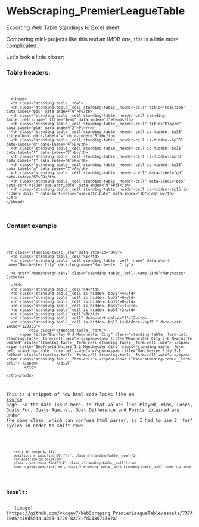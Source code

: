 # WebScraping_PremierLeagueTable
Exporting Web Table Standings  to Excel sheet

Comparing mini-projects like this and an IMDB one, this is a little more complicated.

Let's look a little closer:
<h3>Table headers:</h3>
<code>    
  
      <thead>
      <tr class="standing-table__row">
      <th class="standing-table__cell standing-table__header-cell" title="Position" data-label="pos" data-index="0">#</th>
      <th class="standing-table__cell standing-table__header-cell standing-table__cell--name" title="Team" data-index="1">Team</th>
      <th class="standing-table__cell standing-table__header-cell" title="Played" data-label="pld" data-index="2">Pl</th>
      <th class="standing-table__cell standing-table__header-cell is-hidden--bp35" title="Won" data-label="w" data-index="3">W</th>
      <th class="standing-table__cell standing-table__header-cell is-hidden--bp35" data-label="d" data-index="4">D</th>
      <th class="standing-table__cell standing-table__header-cell is-hidden--bp35" data-label="l" data-index="5">L</th>
      <th class="standing-table__cell standing-table__header-cell is-hidden--bp35" data-label="f" data-index="6">F</th>
      <th class="standing-table__cell standing-table__header-cell is-hidden--bp35" data-label="a" data-index="7">A</th>
      <th class="standing-table__cell standing-table__header-cell" data-label="gd" data-index="8">GD</th>
      <th class="standing-table__cell standing-table__header-cell" data-label="pts" data-sort-value="use-attribute" data-index="9">Pts</th>
      <th class="standing-table__cell standing-table__header-cell is-hidden--bp15 is-hidden--bp35 " data-sort-value="use-attribute" data-index="10">Last 6</th>
    </tr>
    </thead>  
</code>
<h3>Content example</h3>
<code>
      
    <tr class="standing-table__row" data-item-id="345">
      <td class="standing-table__cell">1</td>
      <td class="standing-table__cell standing-table__cell--name" data-short-name="Manchester City" data-long-name="Manchester City">

      <a href="/manchester-city" class="standing-table__cell--name-link">Manchester City</a>
        
      </td>
      <td class="standing-table__cell">4</td>
      <td class="standing-table__cell is-hidden--bp35">4</td>
      <td class="standing-table__cell is-hidden--bp35">0</td>
      <td class="standing-table__cell is-hidden--bp35">0</td>
      <td class="standing-table__cell is-hidden--bp35">11</td>
      <td class="standing-table__cell is-hidden--bp35">2</td>
      <td class="standing-table__cell">9</td>
      <td class="standing-table__cell" data-sort-value="1">12</td>
      <td class="standing-table__cell is-hidden--bp15 is-hidden--bp35 " data-sort-value="123333">
              <div class="standing-table__form">
          <span title="Burnley 0-3 Manchester City" class="standing-table__form-cell standing-table__form-cell--win"> </span><span title="Manchester City 1-0 Newcastle United" class="standing-table__form-cell standing-table__form-cell--win"> </span><span title="Sheffield United 1-2 Manchester City" class="standing-table__form-cell standing-table__form-cell--win"> </span><span title="Manchester City 5-1 Fulham" class="standing-table__form-cell standing-table__form-cell--win"> </span><span class="standing-table__form-cell"> </span><span class="standing-table__form-cell"> </span>        </div>
            </td>

    </tr></code>
This is a snippet of how html code looks like on <a href= 'https://www.skysports.com/premier-league-table'>source</a> page. So the main issue here, is that values like Played, Wins, Loses, Goals For, Goals Against, Goal Difference and Points obtained are under the same class, which can confuse html parser, so I had to use 2 'for' cycles in order to shift rows.

<code>
  
        for i in range(1, 21):
        positions = soup.find_all('tr', class_='standing-table__row')[i]
        for position in positions:
        place = positions.find('td', class_='standing-table__cell').text
        name = positions.find('td', class_='standing-table__cell standing-table__cell--name').a.text
</code>
<h3>Result:</h3>
  ![image](https://github.com/vkogay7/WebScraping_PremierLeagueTable/assets/73743006/416d5d4a-a343-4726-8278-fd218071387a)

